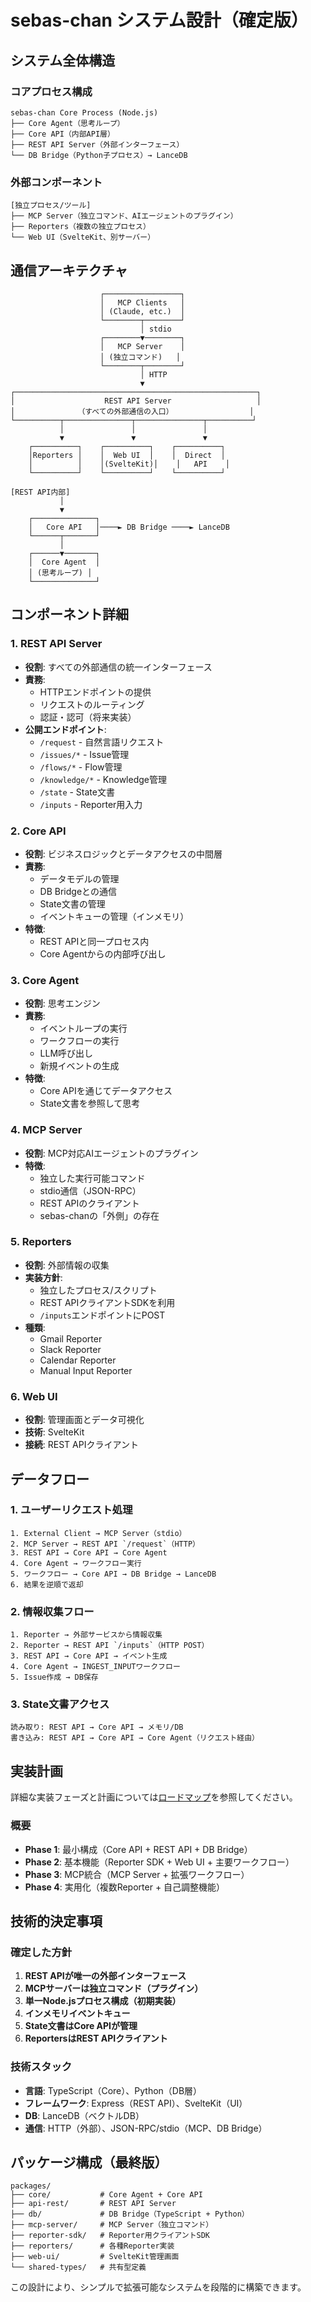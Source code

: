 # sebas-chan システム設計（確定版）

## システム全体構造

### コアプロセス構成

```
sebas-chan Core Process (Node.js)
├── Core Agent（思考ループ）
├── Core API（内部API層）
├── REST API Server（外部インターフェース）
└── DB Bridge（Python子プロセス）→ LanceDB
```

### 外部コンポーネント

```
[独立プロセス/ツール]
├── MCP Server（独立コマンド、AIエージェントのプラグイン）
├── Reporters（複数の独立プロセス）
└── Web UI（SvelteKit、別サーバー）
```

## 通信アーキテクチャ

```
                    ┌─────────────────┐
                    │   MCP Clients   │
                    │ (Claude, etc.)  │
                    └────────┬────────┘
                             │ stdio
                    ┌────────▼────────┐
                    │   MCP Server    │
                    │ (独立コマンド)   │
                    └────────┬────────┘
                             │ HTTP
                             ▼
┌──────────────────────────────────────────────────────┐
│                    REST API Server                   │
│              （すべての外部通信の入口）                 │
└──────────┬───────────────┬───────────────┬──────────┘
           │               │               │
           ▼               ▼               ▼
    ┌──────────┐    ┌──────────┐    ┌──────────┐
    │Reporters │    │  Web UI  │    │  Direct  │
    │          │    │(SvelteKit)│    │   API    │
    └──────────┘    └──────────┘    └──────────┘

[REST API内部]
           │
           ▼
    ┌──────────────┐
    │   Core API   │────► DB Bridge ────► LanceDB
    └──────┬───────┘
           │
    ┌──────▼───────┐
    │  Core Agent  │
    │ (思考ループ) │
    └──────────────┘
```

## コンポーネント詳細

### 1. REST API Server
- **役割**: すべての外部通信の統一インターフェース
- **責務**:
  - HTTPエンドポイントの提供
  - リクエストのルーティング
  - 認証・認可（将来実装）
- **公開エンドポイント**:
  - `/request` - 自然言語リクエスト
  - `/issues/*` - Issue管理
  - `/flows/*` - Flow管理
  - `/knowledge/*` - Knowledge管理
  - `/state` - State文書
  - `/inputs` - Reporter用入力

### 2. Core API
- **役割**: ビジネスロジックとデータアクセスの中間層
- **責務**:
  - データモデルの管理
  - DB Bridgeとの通信
  - State文書の管理
  - イベントキューの管理（インメモリ）
- **特徴**:
  - REST APIと同一プロセス内
  - Core Agentからの内部呼び出し

### 3. Core Agent
- **役割**: 思考エンジン
- **責務**:
  - イベントループの実行
  - ワークフローの実行
  - LLM呼び出し
  - 新規イベントの生成
- **特徴**:
  - Core APIを通じてデータアクセス
  - State文書を参照して思考

### 4. MCP Server
- **役割**: MCP対応AIエージェントのプラグイン
- **特徴**:
  - 独立した実行可能コマンド
  - stdio通信（JSON-RPC）
  - REST APIのクライアント
  - sebas-chanの「外側」の存在

### 5. Reporters
- **役割**: 外部情報の収集
- **実装方針**:
  - 独立したプロセス/スクリプト
  - REST APIクライアントSDKを利用
  - `/inputs`エンドポイントにPOST
- **種類**:
  - Gmail Reporter
  - Slack Reporter
  - Calendar Reporter
  - Manual Input Reporter

### 6. Web UI
- **役割**: 管理画面とデータ可視化
- **技術**: SvelteKit
- **接続**: REST APIクライアント

## データフロー

### 1. ユーザーリクエスト処理
```
1. External Client → MCP Server（stdio）
2. MCP Server → REST API `/request`（HTTP）
3. REST API → Core API → Core Agent
4. Core Agent → ワークフロー実行
5. ワークフロー → Core API → DB Bridge → LanceDB
6. 結果を逆順で返却
```

### 2. 情報収集フロー
```
1. Reporter → 外部サービスから情報収集
2. Reporter → REST API `/inputs`（HTTP POST）
3. REST API → Core API → イベント生成
4. Core Agent → INGEST_INPUTワークフロー
5. Issue作成 → DB保存
```

### 3. State文書アクセス
```
読み取り: REST API → Core API → メモリ/DB
書き込み: REST API → Core API → Core Agent（リクエスト経由）
```

## 実装計画

詳細な実装フェーズと計画については[ロードマップ](ROADMAP.md)を参照してください。

### 概要
- **Phase 1**: 最小構成（Core API + REST API + DB Bridge）
- **Phase 2**: 基本機能（Reporter SDK + Web UI + 主要ワークフロー）
- **Phase 3**: MCP統合（MCP Server + 拡張ワークフロー）
- **Phase 4**: 実用化（複数Reporter + 自己調整機能）

## 技術的決定事項

### 確定した方針
1. **REST APIが唯一の外部インターフェース**
2. **MCPサーバーは独立コマンド（プラグイン）**
3. **単一Node.jsプロセス構成（初期実装）**
4. **インメモリイベントキュー**
5. **State文書はCore APIが管理**
6. **ReportersはREST APIクライアント**

### 技術スタック
- **言語**: TypeScript（Core）、Python（DB層）
- **フレームワーク**: Express（REST API）、SvelteKit（UI）
- **DB**: LanceDB（ベクトルDB）
- **通信**: HTTP（外部）、JSON-RPC/stdio（MCP、DB Bridge）

## パッケージ構成（最終版）

```
packages/
├── core/           # Core Agent + Core API
├── api-rest/       # REST API Server
├── db/             # DB Bridge（TypeScript + Python）
├── mcp-server/     # MCP Server（独立コマンド）
├── reporter-sdk/   # Reporter用クライアントSDK
├── reporters/      # 各種Reporter実装
├── web-ui/         # SvelteKit管理画面
└── shared-types/   # 共有型定義
```

この設計により、シンプルで拡張可能なシステムを段階的に構築できます。